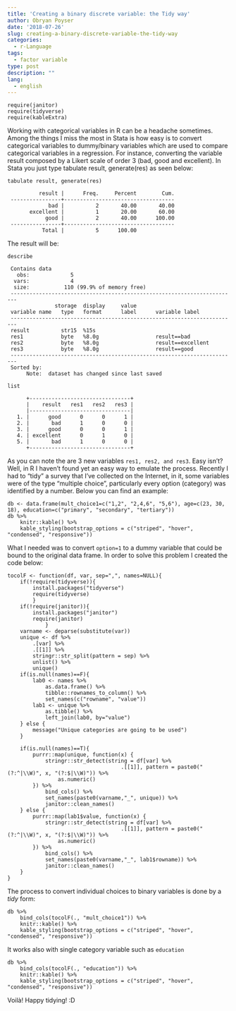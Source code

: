 ```yaml
---
title: 'Creating a binary discrete variable: the Tidy way'
author: Obryan Poyser
date: '2018-07-26'
slug: creating-a-binary-discrete-variable-the-tidy-way
categories:
  - r-Language
tags:
  - factor variable
type: post
description: ""
lang:
  - english
---
```


```{r, echo=FALSE, message=F, warning=F}
require(janitor)
require(tidyverse)
require(kableExtra)
```


Working with categorical variables in R can be a headache sometimes. Among the things I miss the most in Stata is how easy is to convert categorical variables to dummy/binary variables which are used to compare categorical variables in a regression. For instance, converting the variable result composed by a Likert scale of order 3 (bad, good and excellent). In Stata you just type tabulate result, generate(res) as seen below:

```
tabulate result, generate(res)

          result |      Freq.     Percent        Cum.
 ----------------+-----------------------------------
             bad |          2       40.00       40.00
       excellent |          1       20.00       60.00
            good |          2       40.00      100.00
 ----------------+-----------------------------------
           Total |          5      100.00

```

The result will be:

```
describe

 Contains data
   obs:             5
  vars:             4
  size:           110 (99.9% of memory free)
 ------------------------------------------------------------------------
               storage  display     value
 variable name   type   format      label      variable label
 ------------------------------------------------------------------------
 result          str15  %15s
 res1            byte   %8.0g                  result==bad
 res2            byte   %8.0g                  result==excellent
 res3            byte   %8.0g                  result==good
 ------------------------------------------------------------------------
 Sorted by:
      Note:  dataset has changed since last saved

list

      +--------------------------------+
      |    result   res1   res2   res3 |
      |--------------------------------|
   1. |      good      0      0      1 |
   2. |       bad      1      0      0 |
   3. |      good      0      0      1 |
   4. | excellent      0      1      0 |
   5. |       bad      1      0      0 |
      +--------------------------------+
```

As you can note the are 3 new variables `res1, res2, and res3`. Easy isn’t? Well, in R I haven’t found yet an easy way to emulate the process. Recently I had to “tidy” a survey that I’ve collected on the Internet, in it, some variables were of the type “multiple choice”, particularly every option (category) was identified by a number. Below you can find an example:

```{r}
db <- data.frame(mult_choice1=c("1,2", "2,4,6", "5,6"), age=c(23, 30, 18), education=c("primary", "secondary", "tertiary"))
db %>%
    knitr::kable() %>%
    kable_styling(bootstrap_options = c("striped", "hover", "condensed", "responsive"))
```

What I needed was to convert `option=1` to a dummy variable that could be bound to the original data frame. In order to solve this problem I created the code below:

```{r}
tocolF <- function(df, var, sep=",", names=NULL){
    if(!require(tidyverse)){
        install.packages("tidyverse")
        require(tidyverse)
        }
    if(!require(janitor)){
        install.packages("janitor")
        require(janitor)
            }
    varname <- deparse(substitute(var))
    unique <- df %>%
        .[var] %>%
        .[[1]] %>%
        stringr::str_split(pattern = sep) %>%
        unlist() %>%
        unique()
    if(is.null(names)==F){
        lab0 <- names %>%
            as.data.frame() %>%
            tibble::rownames_to_column() %>%
            set_names(c("rowname", "value"))
        lab1 <- unique %>%
            as.tibble() %>%
            left_join(lab0, by="value")
    } else {
        message("Unique categories are going to be used")
    }

    if(is.null(names)==T){
        purrr::map(unique, function(x) {
            stringr::str_detect(string = df[var] %>%
                                    .[[1]], pattern = paste0("(?:^|\\W)", x, "(?:$|\\W)")) %>%
                as.numeric()
        }) %>%
            bind_cols() %>%
            set_names(paste0(varname,"_", unique)) %>%
            janitor::clean_names()
    } else {
        purrr::map(lab1$value, function(x) {
            stringr::str_detect(string = df[var] %>%
                                    .[[1]], pattern = paste0("(?:^|\\W)", x, "(?:$|\\W)")) %>%
                as.numeric()
        }) %>%
            bind_cols() %>%
            set_names(paste0(varname,"_", lab1$rowname)) %>%
            janitor::clean_names()
    }
}
```

The process to convert individual choices to binary variables is done by a _tidy_ form:

```{r, warning=F, message=FALSE}
db %>%
    bind_cols(tocolF(., "mult_choice1")) %>%
    knitr::kable() %>%
    kable_styling(bootstrap_options = c("striped", "hover", "condensed", "responsive"))
```

It works also with single category variable such as `education`

```{r, warning=F, message=FALSE}
db %>%
    bind_cols(tocolF(., "education")) %>%
    knitr::kable() %>%
    kable_styling(bootstrap_options = c("striped", "hover", "condensed", "responsive"))
```

Voilà! Happy tidying! :D
